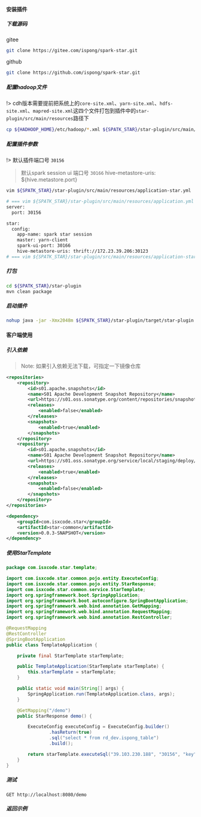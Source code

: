 #### 安装插件

##### 下载源码

gitee

```bash
git clone https://gitee.com/ispong/spark-star.git
```

github

```bash
git clone https://github.com/ispong/spark-star.git
```

##### 配置hadoop文件
 
!> cdh版本需要提前把系统上的`core-site.xml`、`yarn-site.xml`、`hdfs-site.xml`、`mapred-site.xml`这四个文件打包到插件中的`star-plugin/src/main/resources`路径下

```bash
cp ${HADHOOP_HOME}/etc/hadoop/*.xml ${SPATK_STAR}/star-plugin/src/main/resources
```

##### 配置插件参数
 
!> 默认插件端口号 `30156`
> 默认spark session ui 端口号 `30166`
> hive-metastore-uris: ${hive.metastore.port}

```bash
vim ${SPATK_STAR}/star-plugin/src/main/resources/application-star.yml

# === vim ${SPATK_STAR}/star-plugin/src/main/resources/application.yml ===
server:
  port: 30156

star:
  config:
    app-name: spark star session
    master: yarn-client
    spark-ui-port: 30166
    hive-metastore-uris: thrift://172.23.39.206:30123 
# === vim ${SPATK_STAR}/star-plugin/src/main/resources/application-star.yml ===
```

##### 打包

```bash
cd ${SPATK_STAR}/star-plugin
mvn clean package
```

##### 启动插件

```bash
nohup java -jar -Xmx2048m ${SPATK_STAR}/star-plugin/target/star-plugin.jar >> ${SPATK_STAR}/star-plugin.log 2>&1 &
```

#### 客户端使用

##### 引入依赖

> Note:
> 如果引入依赖无法下载，可指定一下镜像仓库

```xml
<repositories>
    <repository>
        <id>s01.apache.snapshots</id>
        <name>S01 Apache Development Snapshot Repository</name>
        <url>https://s01.oss.sonatype.org/content/repositories/snapshots</url>
        <releases>
            <enabled>false</enabled>
        </releases>
        <snapshots>
            <enabled>true</enabled>
        </snapshots>
    </repository>
    <repository>
        <id>s01.apache.snapshots</id>
        <name>S01 Apache Development Snapshot Repository</name>
        <url>https://s01.oss.sonatype.org/service/local/staging/deploy/maven2/</url>
        <releases>
            <enabled>true</enabled>
        </releases>
        <snapshots>
            <enabled>false</enabled>
        </snapshots>
    </repository>
</repositories>
```

```xml
<dependency>
    <groupId>com.isxcode.star</groupId>
    <artifactId>star-common</artifactId>
    <version>0.0.3-SNAPSHOT</version>
</dependency>
```

##### 使用StarTemplate

```java
package com.isxcode.star.template;

import com.isxcode.star.common.pojo.entity.ExecuteConfig;
import com.isxcode.star.common.pojo.entity.StarResponse;
import com.isxcode.star.common.service.StarTemplate;
import org.springframework.boot.SpringApplication;
import org.springframework.boot.autoconfigure.SpringBootApplication;
import org.springframework.web.bind.annotation.GetMapping;
import org.springframework.web.bind.annotation.RequestMapping;
import org.springframework.web.bind.annotation.RestController;

@RequestMapping
@RestController
@SpringBootApplication
public class TemplateApplication {

    private final StarTemplate starTemplate;

    public TemplateApplication(StarTemplate starTemplate) {
        this.starTemplate = starTemplate;
    }

    public static void main(String[] args) {
        SpringApplication.run(TemplateApplication.class, args);
    }

    @GetMapping("/demo")
    public StarResponse demo() {

        ExecuteConfig executeConfig = ExecuteConfig.builder()
                .hasReturn(true)
                .sql("select * from rd_dev.ispong_table")
                .build();

        return starTemplate.executeSql("39.103.230.188", "30156", "key", executeConfig);
    }
}
```

##### 测试

```http request
GET http://localhost:8080/demo
```

##### 返回示例

```json
```